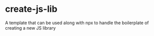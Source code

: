# create-js-lib
A template that can be used along with npx to handle the boilerplate of creating a new JS library
